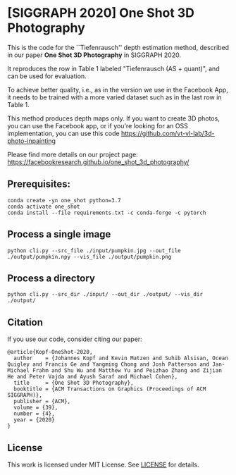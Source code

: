 # [SIGGRAPH 2020] One Shot 3D Photography

This is the code for the ``Tiefenrausch'' depth estimation method, described in our paper
**One Shot 3D Photography**
in SIGGRAPH 2020.

It reproduces the row in Table 1 labeled "Tiefenrausch (AS + quant)", and can be used for evaluation.

To achieve better quality, i.e., as in the version we use in the Facebook App, it needs to be trained with a more varied dataset such as in the last row in Table 1.

This method produces depth maps only. If you want to create 3D photos, you can use the Facebook app, or if you're looking for an OSS implementation, you can use this code https://github.com/vt-vl-lab/3d-photo-inpainting

Please find more details on our project page:
https://facebookresearch.github.io/one_shot_3d_photography/

## Prerequisites:

```
conda create -yn one_shot python=3.7
conda activate one_shot
conda install --file requirements.txt -c conda-forge -c pytorch
```

## Process a single image

```
python cli.py --src_file ./input/pumpkin.jpg --out_file ./output/pumpkin.npy --vis_file ./output/pumpkin.png
```

## Process a directory

```
python cli.py --src_dir ./input/ --out_dir ./output/ --vis_dir ./output/
```

## Citation

If you use our code, consider citing our paper:
```
@article{Kopf-OneShot-2020,
  author    = {Johannes Kopf and Kevin Matzen and Suhib Alsisan, Ocean Quigley and Francis Ge and Yangming Chong and Josh Patterson and Jan-Michael Frahm and Shu Wu and Matthew Yu and Peizhao Zhang and Zijian He and Peter Vajda and Ayush Saraf and Michael Cohen},
  title     = {One Shot 3D Photography},
  booktitle = {ACM Transactions on Graphics (Proceedings of ACM SIGGRAPH)},
  publisher = {ACM},
  volume = {39},
  number = {4},
  year = {2020}
}
```

## License
This work is licensed under MIT License. See [LICENSE](LICENSE) for details.
